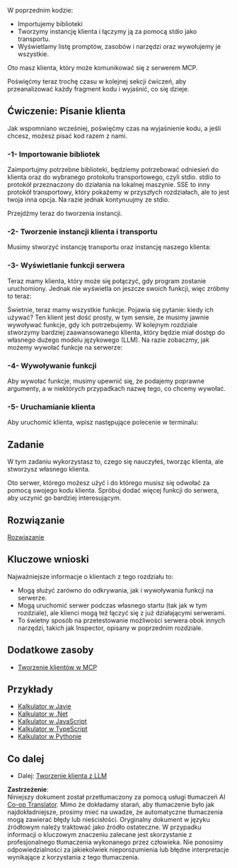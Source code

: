 <!--
CO_OP_TRANSLATOR_METADATA:
{
  "original_hash": "a0acf3093691b1cfcc008a8c6648ea26",
  "translation_date": "2025-06-13T06:44:42+00:00",
  "source_file": "03-GettingStarted/02-client/README.md",
  "language_code": "pl"
}
-->
W poprzednim kodzie:

- Importujemy biblioteki
- Tworzymy instancję klienta i łączymy ją za pomocą stdio jako transportu.
- Wyświetlamy listę promptów, zasobów i narzędzi oraz wywołujemy je wszystkie.

Oto masz klienta, który może komunikować się z serwerem MCP.

Poświęćmy teraz trochę czasu w kolejnej sekcji ćwiczeń, aby przeanalizować każdy fragment kodu i wyjaśnić, co się dzieje.

## Ćwiczenie: Pisanie klienta

Jak wspomniano wcześniej, poświęćmy czas na wyjaśnienie kodu, a jeśli chcesz, możesz pisać kod razem z nami.

### -1- Importowanie bibliotek

Zaimportujmy potrzebne biblioteki, będziemy potrzebować odniesień do klienta oraz do wybranego protokołu transportowego, czyli stdio. stdio to protokół przeznaczony do działania na lokalnej maszynie. SSE to inny protokół transportowy, który pokażemy w przyszłych rozdziałach, ale to jest twoja inna opcja. Na razie jednak kontynuujmy ze stdio.

Przejdźmy teraz do tworzenia instancji.

### -2- Tworzenie instancji klienta i transportu

Musimy stworzyć instancję transportu oraz instancję naszego klienta:

### -3- Wyświetlanie funkcji serwera

Teraz mamy klienta, który może się połączyć, gdy program zostanie uruchomiony. Jednak nie wyświetla on jeszcze swoich funkcji, więc zróbmy to teraz:

Świetnie, teraz mamy wszystkie funkcje. Pojawia się pytanie: kiedy ich używać? Ten klient jest dość prosty, w tym sensie, że musimy jawnie wywoływać funkcje, gdy ich potrzebujemy. W kolejnym rozdziale stworzymy bardziej zaawansowanego klienta, który będzie miał dostęp do własnego dużego modelu językowego (LLM). Na razie zobaczmy, jak możemy wywołać funkcje na serwerze:

### -4- Wywoływanie funkcji

Aby wywołać funkcje, musimy upewnić się, że podajemy poprawne argumenty, a w niektórych przypadkach nazwę tego, co chcemy wywołać.

### -5- Uruchamianie klienta

Aby uruchomić klienta, wpisz następujące polecenie w terminalu:

## Zadanie

W tym zadaniu wykorzystasz to, czego się nauczyłeś, tworząc klienta, ale stworzysz własnego klienta.

Oto serwer, którego możesz użyć i do którego musisz się odwołać za pomocą swojego kodu klienta. Spróbuj dodać więcej funkcji do serwera, aby uczynić go bardziej interesującym.

## Rozwiązanie

[Rozwiązanie](./solution/README.md)

## Kluczowe wnioski

Najważniejsze informacje o klientach z tego rozdziału to:

- Mogą służyć zarówno do odkrywania, jak i wywoływania funkcji na serwerze.
- Mogą uruchomić serwer podczas własnego startu (tak jak w tym rozdziale), ale klienci mogą też łączyć się z już działającymi serwerami.
- To świetny sposób na przetestowanie możliwości serwera obok innych narzędzi, takich jak Inspector, opisany w poprzednim rozdziale.

## Dodatkowe zasoby

- [Tworzenie klientów w MCP](https://modelcontextprotocol.io/quickstart/client)

## Przykłady

- [Kalkulator w Javie](../samples/java/calculator/README.md)
- [Kalkulator w .Net](../../../../03-GettingStarted/samples/csharp)
- [Kalkulator w JavaScript](../samples/javascript/README.md)
- [Kalkulator w TypeScript](../samples/typescript/README.md)
- [Kalkulator w Pythonie](../../../../03-GettingStarted/samples/python)

## Co dalej

- Dalej: [Tworzenie klienta z LLM](/03-GettingStarted/03-llm-client/README.md)

**Zastrzeżenie**:  
Niniejszy dokument został przetłumaczony za pomocą usługi tłumaczeń AI [Co-op Translator](https://github.com/Azure/co-op-translator). Mimo że dokładamy starań, aby tłumaczenie było jak najdokładniejsze, prosimy mieć na uwadze, że automatyczne tłumaczenia mogą zawierać błędy lub nieścisłości. Oryginalny dokument w języku źródłowym należy traktować jako źródło ostateczne. W przypadku informacji o kluczowym znaczeniu zalecane jest skorzystanie z profesjonalnego tłumaczenia wykonanego przez człowieka. Nie ponosimy odpowiedzialności za jakiekolwiek nieporozumienia lub błędne interpretacje wynikające z korzystania z tego tłumaczenia.